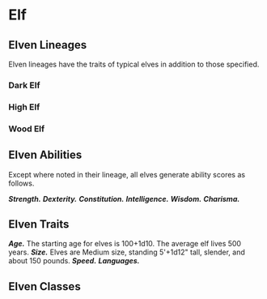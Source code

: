 # Elf

<!--WIP-->

## Elven Lineages

Elven lineages have the traits of typical elves in addition to those specified.

### Dark Elf

<!--WIP-->

### High Elf

<!--WIP-->

### Wood Elf

<!--WIP-->

## Elven Abilities

Except where noted in their lineage, all elves generate ability scores as follows.

***Strength.*** <!--WIP-->
***Dexterity.*** <!--WIP-->
***Constitution.*** <!--WIP-->
***Intelligence.*** <!--WIP-->
***Wisdom.*** <!--WIP-->
***Charisma.*** <!--WIP-->

## Elven Traits

***Age.*** The starting age for elves is 100+1d10. The average elf lives 500 years.
***Size.*** Elves are Medium size, standing 5'+1d12" tall, slender, and about 150 pounds. 
***Speed.*** <!--WIP-->
***Languages.*** <!--WIP-->

## Elven Classes

<!--WIP-->